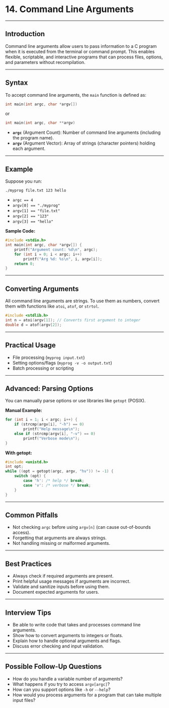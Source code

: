 # 14. Command Line Arguments

---

## Introduction

Command line arguments allow users to pass information to a C program when it is executed from the terminal or command prompt. This enables flexible, scriptable, and interactive programs that can process files, options, and parameters without recompilation.

---

## Syntax

To accept command line arguments, the `main` function is defined as:

```c
int main(int argc, char *argv[])
```
or
```c
int main(int argc, char **argv)
```

- **`argc`** (Argument Count): Number of command line arguments (including the program name).
- **`argv`** (Argument Vector): Array of strings (character pointers) holding each argument.

---

## Example

Suppose you run:
```
./myprog file.txt 123 hello
```

- `argc == 4`
- `argv[0] == "./myprog"`
- `argv[1] == "file.txt"`
- `argv[2] == "123"`
- `argv[3] == "hello"`

**Sample Code:**
```c
#include <stdio.h>
int main(int argc, char *argv[]) {
    printf("Argument count: %d\n", argc);
    for (int i = 0; i < argc; i++)
        printf("Arg %d: %s\n", i, argv[i]);
    return 0;
}
```

---

## Converting Arguments

All command line arguments are strings. To use them as numbers, convert them with functions like `atoi`, `atof`, or `strtol`.

```c
#include <stdlib.h>
int n = atoi(argv[1]); // Converts first argument to integer
double d = atof(argv[2]);
```

---

## Practical Usage

- File processing (`myprog input.txt`)
- Setting options/flags (`myprog -v -o output.txt`)
- Batch processing or scripting

---

## Advanced: Parsing Options

You can manually parse options or use libraries like `getopt` (POSIX).

**Manual Example:**
```c
for (int i = 1; i < argc; i++) {
    if (strcmp(argv[i], "-h") == 0)
        printf("Help message\n");
    else if (strcmp(argv[i], "-v") == 0)
        printf("Verbose mode\n");
}
```

**With getopt:**
```c
#include <unistd.h>
int opt;
while ((opt = getopt(argc, argv, "hv")) != -1) {
    switch (opt) {
        case 'h': /* help */ break;
        case 'v': /* verbose */ break;
    }
}
```

---

## Common Pitfalls

- Not checking `argc` before using `argv[n]` (can cause out-of-bounds access).
- Forgetting that arguments are always strings.
- Not handling missing or malformed arguments.

---

## Best Practices

- Always check if required arguments are present.
- Print helpful usage messages if arguments are incorrect.
- Validate and sanitize inputs before using them.
- Document expected arguments for users.

---

## Interview Tips

- Be able to write code that takes and processes command line arguments.
- Show how to convert arguments to integers or floats.
- Explain how to handle optional arguments and flags.
- Discuss error checking and input validation.

---

## Possible Follow-Up Questions

- How do you handle a variable number of arguments?
- What happens if you try to access `argv[argc]`?
- How can you support options like `-h` or `--help`?
- How would you process arguments for a program that can take multiple input files?
